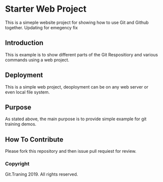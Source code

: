 # Starter Web Project

This is a simeple website project for showing how to use Git and Github together. Updating for emegency fix

## Introduction

This is example is to show different parts of the Git Respositiory and various commands using a web project.

## Deployment

This is a simple web project, deoployment can be on any web server or even local file system.

## Purpose

As stated above, the main purpose is to provide simple example for git training demos.

## How To Contribute

Please fork this repository and then issue pull requiest for review.

### Copyright

Git.Traning 2019. All rights reserved.